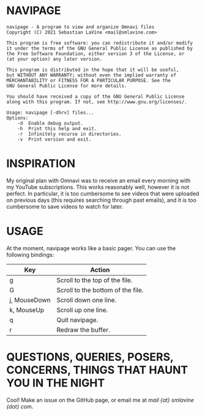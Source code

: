 # NAVIPAGE

```
navipage - A program to view and organize Omnavi files
Copyright (C) 2021 Sebastian LaVine <mail@smlavine.com>

This program is free software: you can redistribute it and/or modify
it under the terms of the GNU General Public License as published by
the Free Software Foundation, either version 3 of the License, or
(at your option) any later version.

This program is distributed in the hope that it will be useful,
but WITHOUT ANY WARRANTY; without even the implied warranty of
MERCHANTABILITY or FITNESS FOR A PARTICULAR PURPOSE. See the
GNU General Public License for more details.

You should have received a copy of the GNU General Public License
along with this program. If not, see http://www.gnu.org/licenses/.

Usage: navipage [-dhrv] files...
Options:
    -d  Enable debug output.
    -h  Print this help and exit.
    -r  Infinitely recurse in directories.
    -v  Print version and exit.
```

# INSPIRATION

My original plan with Omnavi was to receive an email every morning with my
YouTube subscriptions. This works reasonably well, however it is not perfect.
In particular, it is too cumbersome to see videos that were uploaded on
previous days (this requires searching through past emails), and it is
too cumbersome to save videos to watch for later.

# USAGE

At the moment, navipage works like a basic pager. You can use the following
bindings:

Key          | Action
-------------|-------
g            | Scroll to the top of the file.
G            | Scroll to the bottom of the file.
j, MouseDown | Scroll down one line.
k, MouseUp   | Scroll up one line.
q            | Quit navipage.
r            | Redraw the buffer.

# QUESTIONS, QUERIES, POSERS, CONCERNS, THINGS THAT HAUNT YOU IN THE NIGHT

Cool! Make an issue on the GitHub page, or email me at
*mail {at} smlavine {dot} com*.
